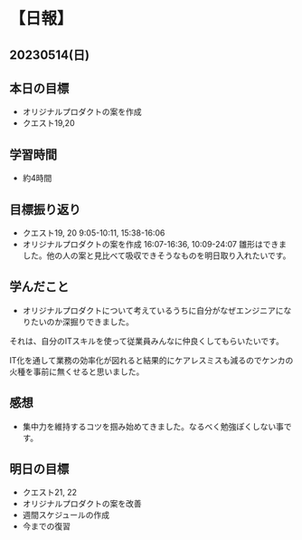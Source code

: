 # 【日報】
## 20230514(日)
## 本日の目標
- オリジナルプロダクトの案を作成
- クエスト19,20
## 学習時間
- 約4時間

## 目標振り返り
- クエスト19, 20 9:05-10:11, 15:38-16:06
- オリジナルプロダクトの案を作成 16:07-16:36, 10:09-24:07
雛形はできました。他の人の案と見比べて吸収できそうなものを明日取り入れたいです。


## 学んだこと
- オリジナルプロダクトについて考えているうちに自分がなぜエンジニアになりたいのか深掘りできました。

それは、自分のITスキルを使って従業員みんなに仲良くしてもらいたいです。

IT化を通して業務の効率化が図れると結果的にケアレスミスも減るのでケンカの火種を事前に無くせると思いました。

## 感想
- 集中力を維持するコツを掴み始めてきました。なるべく勉強ぽくしない事です。

## 明日の目標
- クエスト21, 22
- オリジナルプロダクトの案を改善
- 週間スケジュールの作成
- 今までの復習


